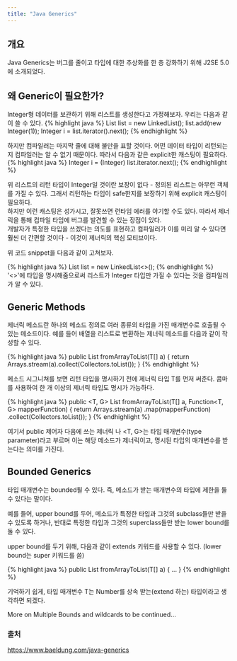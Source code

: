 ```yaml
---
title: "Java Generics"
---
```


## 개요
Java Generics는 버그를 줄이고 타입에 대한 추상화를 한 층 강화하기 위해 J2SE 5.0에 소개되었다.

## 왜 Generic이 필요한가?
Integer형 데이터를 보관하기 위해 리스트를 생성한다고 가정해보자. 우리는 다음과 같이 쓸 수 있다.
{% highlight java %}
List list = new LinkedList();
list.add(new Integer(1));
Integer i = list.iterator().next();
{% endhighlight %}

하지만 컴파일러는 마지막 줄에 대해 불만을 표할 것이다. 어떤 데이터 타입이 리턴되는지 컴파일러는 알 수 없기 때문이다. 따라서 다음과 같은 explicit한 캐스팅이 필요하다.
{% highlight java %}
Integer i = (Integer) list.iterator.next();
{% endhighlight %}

위 리스트의 리턴 타입이 Integer일 것이란 보장이 없다 - 정의된 리스트는 아무런 객체를 가질 수 있다. 그래서 리턴하는 타입이 safe한지를 보장하기 위해 explicit 캐스팅이 필요하다.\
하지만 이런 캐스팅은 성가시고, 잘못쓰면 런타임 에러를 야기할 수도 있다. 따라서 제너릭을 통해 컴파일 타임에 버그를 발견할 수 있는 장점이 있다.\
개발자가 특정한 타입을 쓰겠다는 의도를 표현하고 컴파일러가 이를 미리 알 수 있다면 훨씬 더 간편할 것이다 - 이것이 제너릭의 핵심 모티브이다.

위 코드 snippet을 다음과 같이 고쳐보자.

{% highlight java %}
List<Integer> list = new LinkedList<>();
{% endhighlight %}
'<>'에 타입을 명시해줌으로써 리스트가 Integer 타입만 가질 수 있다는 것을 컴파일러가 알 수 있다.

## Generic Methods
제너릭 메소드란 하나의 메소드 정의로 여러 종류의 타입을 가진 매개변수로 호출될 수 있는 메소드이다.
예를 들어 배열을 리스트로 변환하는 제너릭 메소드를 다음과 같이 작성할 수 있다.

{% highlight java %}
public <T> List<T> fromArrayToList(T[] a) {
    return Arrays.stream(a).collect(Collectors.toList());
}
{% endhighlight %}

메소드 시그니쳐를 보면 리턴 타입을 명시하기 전에 제너릭 타입 T를 먼저 써준다. 콤마를 사용하여 한 개 이상의 제너릭 타입도 명시가 가능하다. 

{% highlight java %}
public <T, G> List<G> fromArrayToList(T[] a, Function<T, G> mapperFunction) {
    return Arrays.stream(a)
      .map(mapperFunction)
      .collect(Collectors.toList());
}
{% endhighlight %}

여기서 public 제어자 다음에 쓰는 제너릭 <T>나 <T, G>는 타입 매개변수(type parameter)라고 부르며 이는 해당 메소드가 제너릭이고, 명시된 타입의 매개변수를 받는다는 의미를 가진다.

## Bounded Generics
타입 매개변수는 bounded될 수 있다. 즉, 메소드가 받는 매개변수의 타입에 제한을 둘 수 있다는 말이다.

예를 들어, upper bound를 두어, 메소드가 특정한 타입과 그것의 subclass들만 받을 수 있도록 하거나, 반대로 특정한 타입과 그것의 superclass들만 받는 lower bound를 둘 수 있다.

upper bound를 두기 위해, 다음과 같이 extends 키워드를 사용할 수 있다. (lower bound는 super 키워드를 씀)

{% highlight java %}
public <T extends Number> List<T> fromArrayToList(T[] a) {
    ...
}
{% endhighlight %}

기억하기 쉽게, 타입 매개변수 T는 Number를 상속 받는(extend 하는) 타입이라고 생각하면 되겠다.

More on Multiple Bounds and wildcards to be continued...

### 출처
https://www.baeldung.com/java-generics
